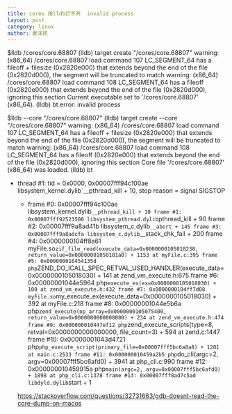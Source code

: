 ```yaml
---
title: cores 用lldb打不开  invalid process
layout: post
category: linux
author: 夏泽民
---
```

$lldb /cores/core.68807
(lldb) target create "/cores/core.68807"
warning: (x86_64) /cores/core.68807 load command 107 LC_SEGMENT_64 has a fileoff + filesize (0x2820e000) that extends beyond the end of the file (0x2820d000), the segment will be truncated to match
warning: (x86_64) /cores/core.68807 load command 108 LC_SEGMENT_64 has a fileoff (0x2820e000) that extends beyond the end of the file (0x2820d000), ignoring this section
Current executable set to '/cores/core.68807' (x86_64).
(lldb) bt
error: invalid process
<!-- more -->
$lldb --core "/cores/core.68807"
(lldb) target create --core "/cores/core.68807"
warning: (x86_64) /cores/core.68807 load command 107 LC_SEGMENT_64 has a fileoff + filesize (0x2820e000) that extends beyond the end of the file (0x2820d000), the segment will be truncated to match
warning: (x86_64) /cores/core.68807 load command 108 LC_SEGMENT_64 has a fileoff (0x2820e000) that extends beyond the end of the file (0x2820d000), ignoring this section
Core file '/cores/core.68807' (x86_64) was loaded.
(lldb) bt
* thread #1: tid = 0x0000, 0x00007fff94c100ae libsystem_kernel.dylib`__pthread_kill + 10, stop reason = signal SIGSTOP
  * frame #0: 0x00007fff94c100ae libsystem_kernel.dylib`__pthread_kill + 10
    frame #1: 0x00007fff92523500 libsystem_pthread.dylib`pthread_kill + 90
    frame #2: 0x00007fff9a8ad41b libsystem_c.dylib`__abort + 145
    frame #3: 0x00007fff9a8adcfa libsystem_c.dylib`__stack_chk_fail + 200
    frame #4: 0x0000000104ff8a61 myFile.so`zif_file_read(execute_data=0x0000000105018230, return_value=0x00000001050181a0) + 1153 at myFile.c:395
    frame #5: 0x000000010454135d php`ZEND_DO_ICALL_SPEC_RETVAL_USED_HANDLER(execute_data=0x0000000105018030) + 141 at zend_vm_execute.h:675
    frame #6: 0x00000001044e5964 php`execute_ex(ex=0x0000000105018030) + 100 at zend_vm_execute.h:432
    frame #7: 0x0000000104ff7d08 myFile.so`my_execute_ex(execute_data=0x0000000105018030) + 392 at myFile.c:218
    frame #8: 0x00000001044e5b6a php`zend_execute(op_array=0x0000000105075400, return_value=0x0000000000000000) + 234 at zend_vm_execute.h:474
    frame #9: 0x000000010447ef12 php`zend_execute_scripts(type=8, retval=0x0000000000000000, file_count=3) + 594 at zend.c:1447
    frame #10: 0x00000001043d4721 php`php_execute_script(primary_file=0x00007fff5bc6a8a8) + 1201 at main.c:2533
    frame #11: 0x000000010459a2b5 php`do_cli(argc=2, argv=0x00007fff5bc6afd0) + 3941 at php_cli.c:990
    frame #12: 0x000000010459915a php`main(argc=2, argv=0x00007fff5bc6afd0) + 1898 at php_cli.c:1378
    frame #13: 0x00007fff8ad7c5ad libdyld.dylib`start + 1
    
  
  https://stackoverflow.com/questions/32731663/gdb-doesnt-read-the-core-dump-on-macos